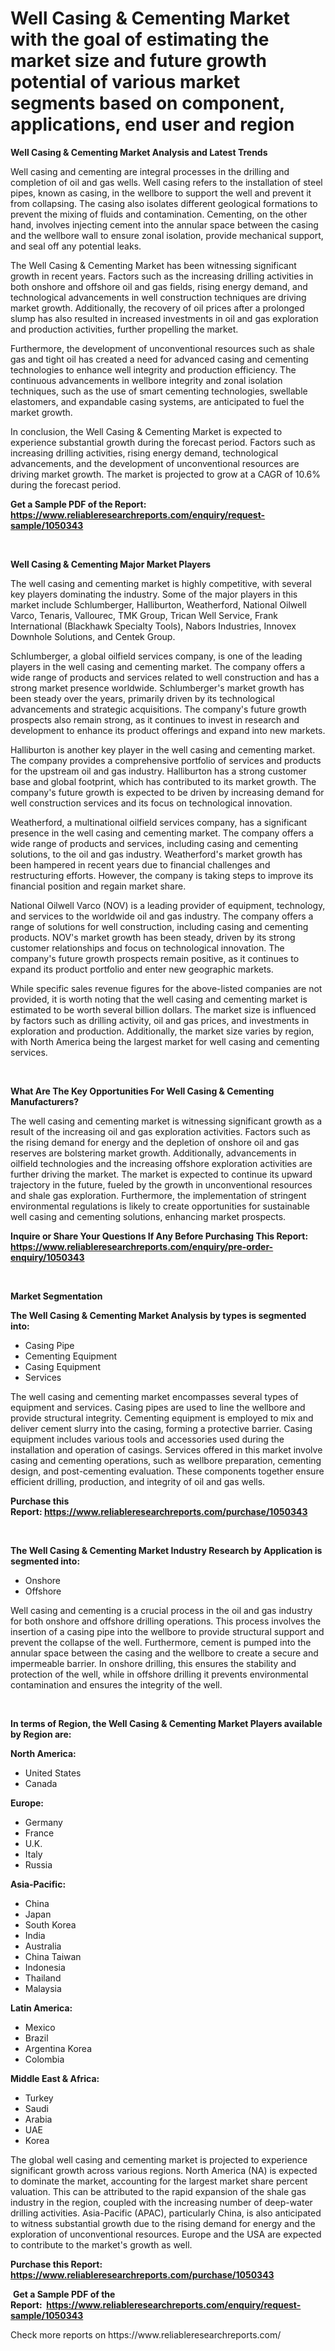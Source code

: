 <p><h1>Well Casing & Cementing Market with the goal of estimating the market size and future growth potential of various market segments based on component, applications, end user and region</h1></p><p><strong>Well Casing & Cementing Market Analysis and Latest Trends</strong></p>
<p><p>Well casing and cementing are integral processes in the drilling and completion of oil and gas wells. Well casing refers to the installation of steel pipes, known as casing, in the wellbore to support the well and prevent it from collapsing. The casing also isolates different geological formations to prevent the mixing of fluids and contamination. Cementing, on the other hand, involves injecting cement into the annular space between the casing and the wellbore wall to ensure zonal isolation, provide mechanical support, and seal off any potential leaks.</p><p>The Well Casing & Cementing Market has been witnessing significant growth in recent years. Factors such as the increasing drilling activities in both onshore and offshore oil and gas fields, rising energy demand, and technological advancements in well construction techniques are driving market growth. Additionally, the recovery of oil prices after a prolonged slump has also resulted in increased investments in oil and gas exploration and production activities, further propelling the market.</p><p>Furthermore, the development of unconventional resources such as shale gas and tight oil has created a need for advanced casing and cementing technologies to enhance well integrity and production efficiency. The continuous advancements in wellbore integrity and zonal isolation techniques, such as the use of smart cementing technologies, swellable elastomers, and expandable casing systems, are anticipated to fuel the market growth.</p><p>In conclusion, the Well Casing & Cementing Market is expected to experience substantial growth during the forecast period. Factors such as increasing drilling activities, rising energy demand, technological advancements, and the development of unconventional resources are driving market growth. The market is projected to grow at a CAGR of 10.6% during the forecast period.</p></p>
<p><strong>Get a Sample PDF of the Report:&nbsp; <a href="https://www.reliableresearchreports.com/enquiry/request-sample/1050343">https://www.reliableresearchreports.com/enquiry/request-sample/1050343</a></strong></p>
<p>&nbsp;</p>
<p><strong>Well Casing & Cementing Major Market Players</strong></p>
<p><p>The well casing and cementing market is highly competitive, with several key players dominating the industry. Some of the major players in this market include Schlumberger, Halliburton, Weatherford, National Oilwell Varco, Tenaris, Vallourec, TMK Group, Trican Well Service, Frank International (Blackhawk Specialty Tools), Nabors Industries, Innovex Downhole Solutions, and Centek Group. </p><p>Schlumberger, a global oilfield services company, is one of the leading players in the well casing and cementing market. The company offers a wide range of products and services related to well construction and has a strong market presence worldwide. Schlumberger's market growth has been steady over the years, primarily driven by its technological advancements and strategic acquisitions. The company's future growth prospects also remain strong, as it continues to invest in research and development to enhance its product offerings and expand into new markets. </p><p>Halliburton is another key player in the well casing and cementing market. The company provides a comprehensive portfolio of services and products for the upstream oil and gas industry. Halliburton has a strong customer base and global footprint, which has contributed to its market growth. The company's future growth is expected to be driven by increasing demand for well construction services and its focus on technological innovation. </p><p>Weatherford, a multinational oilfield services company, has a significant presence in the well casing and cementing market. The company offers a wide range of products and services, including casing and cementing solutions, to the oil and gas industry. Weatherford's market growth has been hampered in recent years due to financial challenges and restructuring efforts. However, the company is taking steps to improve its financial position and regain market share.</p><p>National Oilwell Varco (NOV) is a leading provider of equipment, technology, and services to the worldwide oil and gas industry. The company offers a range of solutions for well construction, including casing and cementing products. NOV's market growth has been steady, driven by its strong customer relationships and focus on technological innovation. The company's future growth prospects remain positive, as it continues to expand its product portfolio and enter new geographic markets.</p><p>While specific sales revenue figures for the above-listed companies are not provided, it is worth noting that the well casing and cementing market is estimated to be worth several billion dollars. The market size is influenced by factors such as drilling activity, oil and gas prices, and investments in exploration and production. Additionally, the market size varies by region, with North America being the largest market for well casing and cementing services.</p></p>
<p>&nbsp;</p>
<p><strong>What Are The Key Opportunities For Well Casing & Cementing Manufacturers?</strong></p>
<p><p>The well casing and cementing market is witnessing significant growth as a result of the increasing oil and gas exploration activities. Factors such as the rising demand for energy and the depletion of onshore oil and gas reserves are bolstering market growth. Additionally, advancements in oilfield technologies and the increasing offshore exploration activities are further driving the market. The market is expected to continue its upward trajectory in the future, fueled by the growth in unconventional resources and shale gas exploration. Furthermore, the implementation of stringent environmental regulations is likely to create opportunities for sustainable well casing and cementing solutions, enhancing market prospects.</p></p>
<p><strong>Inquire or Share Your Questions If Any Before Purchasing This Report: <a href="https://www.reliableresearchreports.com/enquiry/pre-order-enquiry/1050343">https://www.reliableresearchreports.com/enquiry/pre-order-enquiry/1050343</a></strong></p>
<p>&nbsp;</p>
<p><strong>Market Segmentation</strong></p>
<p><strong>The Well Casing & Cementing Market Analysis by types is segmented into:</strong></p>
<p><ul><li>Casing Pipe</li><li>Cementing Equipment</li><li>Casing Equipment</li><li>Services</li></ul></p>
<p><p>The well casing and cementing market encompasses several types of equipment and services. Casing pipes are used to line the wellbore and provide structural integrity. Cementing equipment is employed to mix and deliver cement slurry into the casing, forming a protective barrier. Casing equipment includes various tools and accessories used during the installation and operation of casings. Services offered in this market involve casing and cementing operations, such as wellbore preparation, cementing design, and post-cementing evaluation. These components together ensure efficient drilling, production, and integrity of oil and gas wells.</p></p>
<p><strong>Purchase this Report:&nbsp;<a href="https://www.reliableresearchreports.com/purchase/1050343">https://www.reliableresearchreports.com/purchase/1050343</a></strong></p>
<p>&nbsp;</p>
<p><strong>The Well Casing & Cementing Market Industry Research by Application is segmented into:</strong></p>
<p><ul><li>Onshore</li><li>Offshore</li></ul></p>
<p><p>Well casing and cementing is a crucial process in the oil and gas industry for both onshore and offshore drilling operations. This process involves the insertion of a casing pipe into the wellbore to provide structural support and prevent the collapse of the well. Furthermore, cement is pumped into the annular space between the casing and the wellbore to create a secure and impermeable barrier. In onshore drilling, this ensures the stability and protection of the well, while in offshore drilling it prevents environmental contamination and ensures the integrity of the well.</p></p>
<p>&nbsp;</p>
<p><strong>In terms of Region, the Well Casing & Cementing Market Players available by Region are:</strong></p>
<p>
    <p> <strong> North America: </strong>
        <ul>
            <li>United States</li>
            <li>Canada</li>
        </ul>
        </p> 
    <p> <strong> Europe: </strong>
        <ul>
            <li>Germany</li>
            <li>France</li>
            <li>U.K.</li>
            <li>Italy</li>
            <li>Russia</li>
        </ul>
        </p> 
    <p> <strong> Asia-Pacific: </strong>
        <ul>
            <li>China</li>
            <li>Japan</li>
            <li>South Korea</li>
            <li>India</li>
            <li>Australia</li>
            <li>China Taiwan</li>
            <li>Indonesia</li>
            <li>Thailand</li>
            <li>Malaysia</li>
        </ul>
        </p> 
    <p> <strong> Latin America: </strong>
        <ul>
            <li>Mexico</li>
            <li>Brazil</li>
            <li>Argentina Korea</li>
            <li>Colombia</li>
        </ul>
        </p> 
    <p> <strong> Middle East & Africa: </strong>
        <ul>
            <li>Turkey</li>
            <li>Saudi</li>
            <li>Arabia</li>
            <li>UAE</li>
            <li>Korea</li>
        </ul>
    </p>
    </p>
<p><p>The global well casing and cementing market is projected to experience significant growth across various regions. North America (NA) is expected to dominate the market, accounting for the largest market share percent valuation. This can be attributed to the rapid expansion of the shale gas industry in the region, coupled with the increasing number of deep-water drilling activities. Asia-Pacific (APAC), particularly China, is also anticipated to witness substantial growth due to the rising demand for energy and the exploration of unconventional resources. Europe and the USA are expected to contribute to the market's growth as well.</p></p>
<p><strong>Purchase this Report: <a href="https://www.reliableresearchreports.com/purchase/1050343">https://www.reliableresearchreports.com/purchase/1050343</a></strong></p>
<p>&nbsp;<strong>Get a Sample PDF of the Report:&nbsp;&nbsp;<a href="https://www.reliableresearchreports.com/enquiry/request-sample/1050343">https://www.reliableresearchreports.com/enquiry/request-sample/1050343</a></strong></p>
<p><strong></strong></p>
<p>Check more reports on https://www.reliableresearchreports.com/</p>